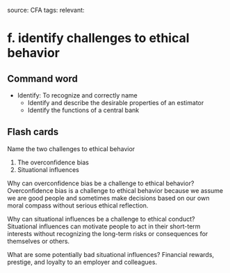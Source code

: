 source: CFA
tags: 
relevant: 

# f. identify challenges to ethical behavior

## Command word

- Identify: To recognize and correctly name
	- Identify and describe the desirable properties of an estimator
	- Identify the functions of a central bank

## Flash cards

Name the two challenges to ethical behavior
1. The overconfidence bias
2. Situational influences

Why can overconfidence bias be a challenge to ethical behavior?
Overconfidence bias is a challenge to ethical behavior because we assume we are good people and sometimes make decisions based on our own moral compass without serious ethical reflection.

Why can situational influences be a challenge to ethical conduct?
Situational influences can motivate people to act in their short-term interests without recognizing the long-term risks or consequences for themselves or others.

What are some potentially bad situational influences?
Financial rewards, prestige, and loyalty to an employer and colleagues.

